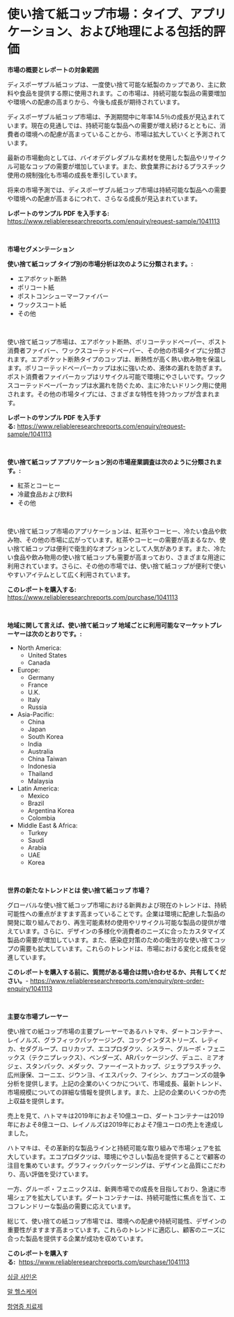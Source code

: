 <p><h1>使い捨て紙コップ市場：タイプ、アプリケーション、および地理による包括的評価</h1></p><p><strong>市場の概要とレポートの対象範囲</strong></p>
<p><p>ディスポーザブル紙コップは、一度使い捨て可能な紙製のカップであり、主に飲料や食品を提供する際に使用されます。この市場は、持続可能な製品の需要増加や環境への配慮の高まりから、今後も成長が期待されています。</p><p>ディスポーザブル紙コップ市場は、予測期間中に年率14.5％の成長が見込まれています。現在の見通しでは、持続可能な製品への需要が増え続けるとともに、消費者の環境への配慮が高まっていることから、市場は拡大していくと予測されています。</p><p>最新の市場動向としては、バイオデグレダブルな素材を使用した製品やリサイクル可能なコップの需要が増加しています。また、飲食業界におけるプラスチック使用の規制強化も市場の成長を牽引しています。</p><p>将来の市場予測では、ディスポーザブル紙コップ市場は持続可能な製品への需要や環境への配慮が高まるにつれて、さらなる成長が見込まれています。</p></p>
<p><strong>レポートのサンプル PDF を入手する:</strong> <a href="https://www.reliableresearchreports.com/enquiry/request-sample/1041113">https://www.reliableresearchreports.com/enquiry/request-sample/1041113</a></p>
<p>&nbsp;</p>
<p><strong>市場セグメンテーション</strong></p>
<p><strong>使い捨て紙コップ タイプ別の市場分析は次のように分類されます。:</strong></p>
<p><ul><li>エアポケット断熱</li><li>ポリコート紙</li><li>ポストコンシューマーファイバー</li><li>ワックスコート紙</li><li>その他</li></ul></p>
<p>&nbsp;</p>
<p><p>使い捨て紙コップ市場は、エアポケット断熱、ポリコーテッドペーパー、ポスト消費者ファイバー、ワックスコーテッドペーパー、その他の市場タイプに分類されます。エアポケット断熱タイプのコップは、断熱性が高く熱い飲み物を保温します。ポリコーテッドペーパーカップは水に強いため、液体の漏れを防ぎます。ポスト消費者ファイバーカップはリサイクル可能で環境にやさしいです。ワックスコーテッドペーパーカップは水漏れを防ぐため、主に冷たいドリンク用に使用されます。その他の市場タイプには、さまざまな特性を持つカップが含まれます。</p></p>
<p><strong>レポートのサンプル PDF を入手する:</strong>&nbsp;<a href="https://www.reliableresearchreports.com/enquiry/request-sample/1041113">https://www.reliableresearchreports.com/enquiry/request-sample/1041113</a></p>
<p>&nbsp;</p>
<p><strong> 使い捨て紙コップ アプリケーション別の市場産業調査は次のように分類されます。:</strong></p>
<p><ul><li>紅茶とコーヒー</li><li>冷蔵食品および飲料</li><li>その他</li></ul></p>
<p>&nbsp;</p>
<p><p>使い捨て紙コップ市場のアプリケーションは、紅茶やコーヒー、冷たい食品や飲み物、その他の市場に広がっています。紅茶やコーヒーの需要が高まるなか、使い捨て紙コップは便利で衛生的なオプションとして人気があります。また、冷たい食品や飲み物用の使い捨て紙コップも需要が高まっており、さまざまな用途に利用されています。さらに、その他の市場では、使い捨て紙コップが便利で使いやすいアイテムとして広く利用されています。</p></p>
<p><strong>このレポートを購入する:</strong>&nbsp; <a href="https://www.reliableresearchreports.com/purchase/1041113">https://www.reliableresearchreports.com/purchase/1041113</a></p>
<p>&nbsp;</p>
<p><strong>地域に関して言えば、使い捨て紙コップ 地域ごとに利用可能なマーケットプレーヤーは次のとおりです。:</strong></p>
<p><ul>
    <li>
        North America:
        <ul>
            <li>United States</li>
            <li>Canada</li>
        </ul>
    </li>
    <li>
        Europe:
        <ul>
            <li>Germany</li>
            <li>France</li>
            <li>U.K.</li>
            <li>Italy</li>
            <li>Russia</li>
        </ul>
    </li>
    <li>
        Asia-Pacific:
        <ul>
            <li>China</li>
            <li>Japan</li>
            <li>South Korea</li>
            <li>India</li>
            <li>Australia</li>
            <li>China Taiwan</li>
            <li>Indonesia</li>
            <li>Thailand</li>
            <li>Malaysia</li>
        </ul>
    </li>
    <li>
        Latin America:
        <ul>
            <li>Mexico</li>
            <li>Brazil</li>
            <li>Argentina Korea</li>
            <li>Colombia</li>
        </ul>
    </li>
    <li>
        Middle East & Africa:
        <ul>
            <li>Turkey</li>
            <li>Saudi</li>
            <li>Arabia</li>
            <li>UAE</li>
            <li>Korea</li>
        </ul>
    </li>
    </ul></p>
<p>&nbsp;</p>
<p><strong>世界の新たなトレンドとは 使い捨て紙コップ 市場？</strong></p>
<p><p>グローバルな使い捨て紙コップ市場における新興および現在のトレンドは、持続可能性への重点がますます高まっていることです。企業は環境に配慮した製品の開発に取り組んでおり、再生可能素材の使用やリサイクル可能な製品の提供が増えています。さらに、デザインの多様化や消費者のニーズに合ったカスタマイズ製品の需要が増加しています。また、感染症対策のための衛生的な使い捨てコップの需要も拡大しています。これらのトレンドは、市場における変化と成長を促進しています。</p></p>
<p><strong>このレポートを購入する前に、質問がある場合は問い合わせるか、共有してください。</strong>- <a href="https://www.reliableresearchreports.com/enquiry/pre-order-enquiry/1041113">https://www.reliableresearchreports.com/enquiry/pre-order-enquiry/1041113</a></p>
<p>&nbsp;</p>
<p><strong>主要な市場プレーヤー</strong></p>
<p><p>使い捨ての紙コップ市場の主要プレーヤーであるハトマキ、ダートコンテナー、レイノルズ、グラフィックパッケージング、コックインダストリーズ、レティカ、セダグループ、ロリカップ、エコプロダクツ、シスラー、グルーポ・フェニックス（テクニプレックス）、ベンダーズ、ARパッケージング、デュニ、ミアオジェ、スタンパック、メダック、ファーイーストカップ、ジェラプラスチック、広州康保、コーニエ、ジウンヨ、イエスパック、フイシン、カプコーンズの競争分析を提供します。上記の企業のいくつかについて、市場成長、最新トレンド、市場規模についての詳細な情報を提供します。また、上記の企業のいくつかの売上収益を提供します。</p><p>売上を見て、ハトマキは2019年におよそ10億ユーロ、ダートコンテナーは2019年におよそ8億ユーロ、レイノルズは2019年におよそ7億ユーロの売上を達成しました。</p><p>ハトマキは、その革新的な製品ラインと持続可能な取り組みで市場シェアを拡大しています。エコプロダクツは、環境にやさしい製品を提供することで顧客の注目を集めています。グラフィックパッケージングは、デザインと品質にこだわり、高い評価を受けています。</p><p>一方、グルーポ・フェニックスは、新興市場での成長を目指しており、急速に市場シェアを拡大しています。ダートコンテナーは、持続可能性に焦点を当て、エコフレンドリーな製品の需要に応えています。</p><p>総じて、使い捨ての紙コップ市場では、環境への配慮や持続可能性、デザインの重要性がますます高まっています。これらのトレンドに適応し、顧客のニーズに合った製品を提供する企業が成功を収めています。</p></p>
<p><strong>このレポートを購入する:</strong>&nbsp;&nbsp;<a href="https://www.reliableresearchreports.com/purchase/1041113">https://www.reliableresearchreports.com/purchase/1041113</a></p>
<p><p><a href="https://github.com/hzumrdvas204296/Market-Research-Report-List-1/blob/main/30945625831.md">싱글 사인온</a></p><p><a href="https://github.com/PhilToryphy7876567/Market-Research-Report-List-1/blob/main/11327405832.md">말 헬스케어</a></p><p><a href="https://github.com/PhilToryphy7876567/Market-Research-Report-List-1/blob/main/66386945830.md">항염증 치료제</a></p></p>